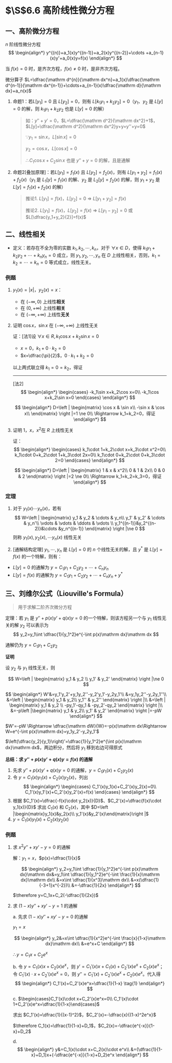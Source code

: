 # $\S$6.6 高阶线性微分方程
## 一、高阶微分方程
$n$ 阶线性微分方程
$$
\begin{align*}
y^{(n)}+a_1(x)y^{(n-1)}+a_2(x)y^{(n-2)}+\cdots +a_{n-1}(x)y'+a_0(x)y=f(x)
\end{align*}
$$

当 $f(x)=0$ 时，是齐次方程，$f(x)\ne 0$ 时，是非齐次方程。

微分算子 $L=\dfrac{\mathrm d^{n}}{\mathrm dx^n}+a_1(x)\dfrac{\mathrm d^{n-1}}{\mathrm dx^{n-1}}+\cdots+a_{n-1}(x)\dfrac{\mathrm d}{\mathrm dx}+a_n(x)$

1. 命题1：若$L[y_1]=0$ 且 $L[y_2]=0$，则有 $L[k_1y_1+k_2y_2]=0$（$y_1$、$y_2$ 是 $L[y]=0$ 的解，则 $k_1y_1+k_2y_2$ 也是 $L[y]=0$ 的解）

    > 如：$y''+y'=0$，$L=\dfrac{\mathrm d^2}{\mathrm dx^2}+1$，$L[y]=\dfrac{\mathrm d^2}{\mathrm dx^2}y+y=y''+y=0$
    >
    > $\because y_1=\sin x$，$L[\sin x]=0$
    >
    > $y_2=\cos x$，$L[\cos x]=0$
    >
    > $\therefore C_1\cos x+C_2\sin x$ 也是 $y''+y=0$ 的解，且是通解

2. 命题2[叠加原理]：若$L[y_1]=f_1(x)$ 且 $L[y_2]=f_2(x)$，则有 $L[y_1+y_2]=f_1(x)+f_2(x)$（$y_1$ 是 $L_1[y]=f_1(x)$ 的解、$y_2$ 是 $L_2[y]=f_2(x)$ 的解，则 $y_1+y_2$ 是 $L[y]=f_1(x)+f_2(x)$ 的解）

    > 推论1. $L[y_1]=f(x)$，$L[y_2]=0$ $\Rightarrow$ $L[y_1+y_2]=f(x)$
    >
    > 推论2. $L[y_1]=f(x)$，$L[y_2]=f(x)$ $\Rightarrow$ $L[y_1-y_2]=0$ 或 $L[\dfrac{y_1+y_2}{2}]=f(x)$

## 二、线性相关

* 定义：若存在不全为零的实数 $k_1,k_2,\cdots,k_n$，对于 $\forall x \in D$，使得 $k_1y_1+k_2y_2+\cdots +k_ny_n=0$ 成立，则 $y_1,y_2,\cdots,y_n$ 在 $D$ 上线性相关，否则，$k_1=k_2=\cdots=k_n=0$ 等式成立，线性无关。

### 例题
1. $y_1(x)=|x|$，$y_2(x)=x$：
    - 在 $(-\infty, 0)$ 上线性**相关**
    - 在 $(0, +\infty)$ 上线性**相关**
    - 在 $(-\infty, +\infty)$ 上线性**无关**

2. 证明 $\cos x$，$\sin x$ 在 $(-\infty,+\infty)$ 上线性无关

    证：[法1]设 $\forall x\in R, k_1\cos x+k_2\sin x=0$
    * $x=0$，$k_1+0\cdot k_2=0$
    * $x=\dfrac{\pi}{2}$，$0\cdot k_1+k_2=0$

    以上两式联立得 $k_1=0=k_2$，得证

    ---
    [法2]
    $$
    \begin{align*}
    \begin{cases}
    -k_1\sin x+k_2\cos x=0\\
    -k_1\cos x+k_2\sin x=0
    \end{cases}
    \end{align*}
    $$

    $$
    \begin{align*}
    D=\left | \begin{matrix}
    \cos x & \sin x\\
    -\sin x & \cos x\\
    \end{matrix} \right |=1 \ne 0\\
    \Rightarrow k_1=k_2=0，得证
    \end{align*}
    $$

3. 证明 $1$，$x$，$x^2$在 $R$ 上线性无关

    证：
    $$
    \begin{align*}
    \begin{cases}
    k_1\cdot 1+k_2\cdot x+k_3\cdot x^2=0\\
    k_1\cdot 0+k_2\cdot 1+k_3\cdot 2x=0\\
    k_1\cdot 0+k_2\cdot 0+k_3\cdot 2=0
    \end{cases}
    \end{align*}
    $$

    $$
    \begin{align*}
    D=\left | \begin{matrix}
    1 & x & x^2\\
    0 & 1 & 2x\\
    0 & 0 & 2
    \end{matrix} \right |=2 \ne 0\\
    \Rightarrow k_1=k_2=k_3=0，得证
    \end{align*}
    $$

### 定理
1. 对于 $y_1(x)\cdots y_n(x)$，若有
$$
W=\left | \begin{matrix}
y_1 & y_2 & \cdots & y_n\\
y_1' & y_2' & \cdots & y_n'\\
\vdots & \vdots & \ddots & \vdots \\
y_1^{(n-1)}&y_2^{(n-2)}&\cdots &y_n^{(n-1)}
\end{matrix} \right |\ne 0
$$
则称 $y_1(x),y_2(x),\cdots y_n(x)$ 线性无关

2. [通解结构定理]
$y_1, \cdots , y_n$ 是 $L[y]=0$ 的 $n$ 个线性无关的解，且 $y^*$ 是 $L[y]=f(x)$ 的一个特解，则有：
* $L[y]=0$ 的通解为 $y=C_1y_1+C_2y_2+\cdots + C_ny_n$
* $L[y]=f(x)$ 的通解为 $y=C_1y_1+C_2y_2+\cdots +C_ny_n+y^*$

## 三、刘维尔公式（Liouville's Formula）
> 用于求解二阶齐次微分方程

定理：若 $y_1$ 是 $y''+p(x)y'+q(x)y=0$ 的一个特解，则该方程另一个与 $y_1$ 线性无关的解 $y_2$ 可以表示为
$$
y_2=y_1\int \dfrac{1}{y_1^2}e^{-\int p(x)\mathrm dx}\mathrm dx
$$

通解仍为 $y=C_1y_1+C_2y_2$

**证明**

设 $y_2$ 与 $y_1$ 线性无关，则

$$
W=\left | \begin{matrix}
y_1 & y_2 \\
y_1' & y_2'
\end{matrix} \right |\ne 0
$$

$$
\begin{align*}
W'&=y_1'y_2'+y_1y_2''-y_2'y_1'-y_2y_1'\\
&=y_1y_2''-y_2y_1''\\
&=\left | \begin{matrix}
y_1 & y_2\\
y_1'' & y_2''
\end{matrix} \right |\\
&=\left | \begin{matrix}
y_1 & y_2 \\
-py_1'-qy_1 & -py_2'-qy_2
\end{matrix} \right |\\
&=-p\left |\begin{matrix}
y_1 & y_2\\
y_1' & y_2'
\end{matrix} \right |=-pW
\end{align*}
$$

$W'=-pW \Rightarrow \dfrac{\mathrm dW}{W}=-p(x)\mathrm dx\Rightarrow W=e^{-\int p(x)\mathrm dx}=y_1y_2'-y_2y_1'$

$\left(\dfrac{y_2}{y_1}\right)'=\dfrac{1}{y_1^2}e^{\int p(x)\mathrm dx}\mathrm dx$，两边积分，然后将 $y_1$ 移到右边可得原式

**总结：求 $y''+p(x)y'+q(x)y=f(x)$ 的通解**

1. 先求 $y''+p(x)y'+q(x)y=0$ 的通解，$y=C_1y_1(x)+C_2y_2(x)$
2. 令 $y=C_1(x)y_1(x)+C_2(x)y_2(x)$，列出
$$
\begin{align*}
\begin{cases}
C_1'(x)y_1(x)+C_2'(x)y_2(x)=0\\
C_1'(x)y_1'(x)+C_2'(x)y_2'(x)=f(x)
\end{cases}
\end{align*}
$$
3. 根据 $C_1'(x)=\dfrac{-f(x)\cdot y_2(x)}{D}$、$C_2'(x)=\dfrac{f(x)\cdot y_1(x)}{D}$ 求出 $C_1(x)$ 和 $C_2(x)$，其中 $D=\left |\begin{matrix}y_1(x)&y_2(x)\\ y_1'(x)&y_2'(x)\end{matrix}\right |$
4. $y=C_1(x)y_1(x)+C_2(x)y_2(x)$

### 例题
1. 求 $x^2y''+xy'-y=0$ 的通解

    解：$y_1=x$，$p(x)=\dfrac{1}{x}$

    $$
    \begin{align*}
    y_2=y_1\int \dfrac{1}{y_1^2}e^{-\int p(x)\mathrm dx}\mathrm dx&=y_1\int \dfrac{1}{y_1^2}e^{-\int \frac{1}{x}\mathrm dx}\mathrm dx\\
    &=x\int \dfrac{1}{x^3}\mathrm dx\\
    &=x(\dfrac{1}{-3+1}x^{-2})\\
    &=-\dfrac{1}{2x}
    \end{align*}
    $$

    $\therefore y=C_1x+C_2(-\dfrac{1}{2x})$

2. 求 $(1-x)y''+xy'-y=1$ 的通解

    a. 先求 $(1-x)y''+xy'-y=0$ 的通解

    $y_1=x$

    $$
    \begin{align*}
    y_2&=x\int \dfrac{1}{x^2}e^{-\int \frac{x}{1-x}\mathrm dx}\mathrm dx\\
    &=e^x+C
    \end{align*}
    $$

    $\therefore y=C_1x+C_2e^x$

    b. 令 $y=C_1(x)x+C_2(x)e^x$，则 $y'=C_1'(x)x+C_1(x)+C_2'(x)e^x+C_2(x)e^x$；令 $C_1'(x)\cdot x+C_2'(x)e^x=0$，则 $y''=C_1'(x)+C_2'(x)e^x+C_2(x)e^x$。代入得
    $$
    \begin{align*}
    C_1'(x)+C_2'(x)e^x=\dfrac{1}{1-x} \tag{1}
    \end{align*}
    $$

    c. $\begin{cases}C_1'(x)\cdot x+C_2'(x)e^x=0\\ C_1'(x)\cdot 1+C_2'(x)e^x=\dfrac{1}{1-x}\end{cases}$

    求出 $C_1'(x)=\dfrac{1}{(x-1)^2}$，$C_2'(x)=-\dfrac{x}{(1-x)^2e^x}$

    $\therefore C_1(x)=\dfrac{1}{1-x}+D_1$，$C_2(x)=-\dfrac{e^{-x}}{1-x}+D_2$

    d.
    $$
    \begin{align*}
    y&=C_1(x)\cdot x+C_2(x)\cdot e^x\\
    &=(\dfrac{1}{1-x}+D_1)x+(-\dfrac{e^{-x}}{1-x}+D_2)e^x
    \end{align*}
    $$

